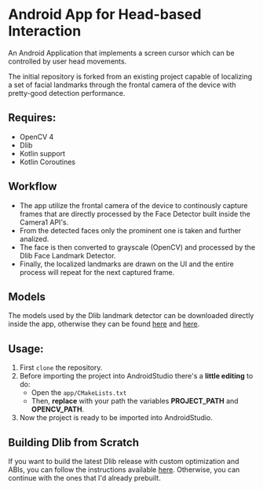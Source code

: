 # Android App for Head-based Interaction
An Android Application that implements a screen cursor which can be controlled by user head movements. 

The initial repository is forked from an existing project capable of localizing a set of facial landmarks through the frontal camera of the device with pretty-good detection performance.

## Requires:
* OpenCV 4
* Dlib
* Kotlin support
* Kotlin Coroutines

## Workflow
- The app utilize the frontal camera of the device to continously capture frames that are directly processed by the Face Detector built inside the Camera1 API's.
- From the detected faces only the prominent one is taken and further analized.
- The face is then converted to grayscale (OpenCV) and processed by the Dlib Face Landmark Detector.
- Finally, the localized landmarks are drawn on the UI and the entire process will repeat for the next captured frame.

## Models
The models used by the Dlib landmark detector can be downloaded directly inside the app, otherwise they can be found [here](https://github.com/davisking/dlib-models) and [here](https://github.com/Luca96/dlib-minified-models/tree/master/face_landmarks).

## Usage:
1. First `clone` the repository.
2. Before importing the project into AndroidStudio there's a __little editing__ to do:
   * Open the `app/CMakeLists.txt`
   * Then, __replace__ with your path the variables **PROJECT_PATH** and **OPENCV_PATH**.
3. Now the project is ready to be imported into AndroidStudio.

## Building Dlib from Scratch
If you want to build the latest Dlib release with custom optimization and ABIs, you can follow the instructions available [here](https://github.com/Luca96/dlib-for-android). Otherwise, you can continue with the ones that I'd already prebuilt. 
